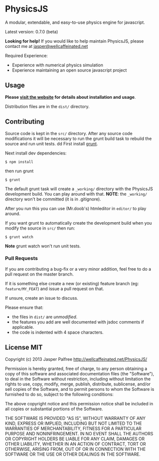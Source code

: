 # PhysicsJS

A modular, extendable, and easy-to-use physics engine for javascript.

Latest version: 0.7.0 (beta)

   **Looking for help!** If you would like to help maintain PhysicsJS, please contact me at jasper@wellcaffeinated.net
   
   Required Experience:
   * Experience with numerical physics simulation
   * Experience maintaining an open source javascript project

## Usage

**Please [visit the website](http://wellcaffeinated.net/PhysicsJS/) for
details about installation and usage**.

Distribution files are in the `dist/` directory.

## Contributing

Source code is kept in the `src/` directory. After any source code
modifications it will be necessary to run the grunt build task to
rebuild the source and run unit tests.
dd
First install [grunt](http://gruntjs.com/).

Next install dev dependencies:

    $ npm install

then run grunt

    $ grunt

The default grunt task will create a `_working/` directory with the
PhysicsJS development build. You can play around with that.
**NOTE**: the `_working/` directory won't be committed
(it is in .gitignore).

After you run this you can use (Mr.doob's) htmleditor in `editor/` to play around.

If you want grunt to automatically create the development build
when you modify the source in `src/` then run:

    $ grunt watch

**Note** grunt watch won't run unit tests.

### Pull Requests

If you are contributing a bug-fix or a very minor addition, feel free to
do a pull request on the master branch.

If it is something else create a new (or existing) feature branch (eg: `feature/MY_FEAT`)
and issue a pull request on that.

If unsure, create an issue to discuss.

Please ensure that:

* the files in `dist/` are _unmodified_.
* the features you add are well documented with jsdoc comments if applicable.
* the code is indented with 4 space characters.

## License MIT

Copyright (c) 2013 Jasper Palfree http://wellcaffeinated.net/PhysicsJS/

Permission is hereby granted, free of charge, to any person obtaining
a copy of this software and associated documentation files (the
"Software"), to deal in the Software without restriction, including
without limitation the rights to use, copy, modify, merge, publish,
distribute, sublicense, and/or sell copies of the Software, and to
permit persons to whom the Software is furnished to do so, subject to
the following conditions:

The above copyright notice and this permission notice shall be
included in all copies or substantial portions of the Software.

THE SOFTWARE IS PROVIDED "AS IS", WITHOUT WARRANTY OF ANY KIND,
EXPRESS OR IMPLIED, INCLUDING BUT NOT LIMITED TO THE WARRANTIES OF
MERCHANTABILITY, FITNESS FOR A PARTICULAR PURPOSE AND
NONINFRINGEMENT. IN NO EVENT SHALL THE AUTHORS OR COPYRIGHT HOLDERS BE
LIABLE FOR ANY CLAIM, DAMAGES OR OTHER LIABILITY, WHETHER IN AN ACTION
OF CONTRACT, TORT OR OTHERWISE, ARISING FROM, OUT OF OR IN CONNECTION
WITH THE SOFTWARE OR THE USE OR OTHER DEALINGS IN THE SOFTWARE.
